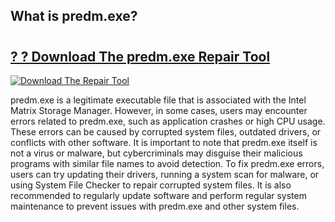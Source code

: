 ## What is predm.exe? 

# <h2><a href="https://exedetect.com/download.php?predm.exe">? ? Download The predm.exe Repair Tool</a></h2>

[![Download The Repair Tool](https://exedetect.com/download-button.jpg)](https://exedetect.com/download.php?predm.exe)

predm.exe is a legitimate executable file that is associated with the Intel Matrix Storage Manager. However, in some cases, users may encounter errors related to predm.exe, such as application crashes or high CPU usage. These errors can be caused by corrupted system files, outdated drivers, or conflicts with other software. It is important to note that predm.exe itself is not a virus or malware, but cybercriminals may disguise their malicious programs with similar file names to avoid detection. To fix predm.exe errors, users can try updating their drivers, running a system scan for malware, or using System File Checker to repair corrupted system files. It is also recommended to regularly update software and perform regular system maintenance to prevent issues with predm.exe and other system files.